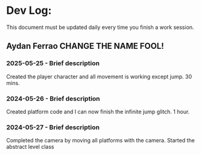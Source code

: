 # Dev Log:

This document must be updated daily every time you finish a work session.

## Aydan Ferrao CHANGE THE NAME FOOL!

### 2025-05-25 - Brief description
Created the player character and all movement is working except jump. 30 mins.

### 2024-05-26 - Brief description
Created platform code and I can now finish the infinite jump glitch. 1 hour.
### 2024-05-27 - Brief description
Completed the camera by moving all platforms with the camera. Started the abstract level class
